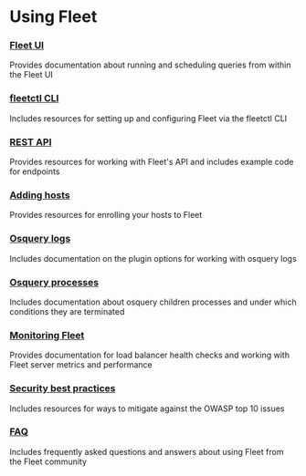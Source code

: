 # Using Fleet

### [Fleet UI](./Fleet-UI.md) 
Provides documentation about running and scheduling queries from within the Fleet UI

### [fleetctl CLI](./fleetctl-CLI.md) 
Includes resources for setting up and configuring Fleet via the fleetctl CLI

### [REST API](./REST-API.md) 
Provides resources for working with Fleet's API and includes example code for endpoints

### [Adding hosts](./Adding-hosts.md) 
Provides resources for enrolling your hosts to Fleet

### [Osquery logs](./Osquery-logs.md) 
Includes documentation on the plugin options for working with osquery logs

### [Osquery processes](./Osquery-process.md) 
Includes documentation about osquery children processes and under which conditions they are terminated

### [Monitoring Fleet](./Monitoring-Fleet.md) 
Provides documentation for load balancer health checks and working with Fleet server metrics and performance 

### [Security best practices](./Security-best-practices.md) 
Includes resources for ways to mitigate against the OWASP top 10 issues

### [FAQ](./FAQ.md) 
Includes frequently asked questions and answers about using Fleet from the Fleet community
